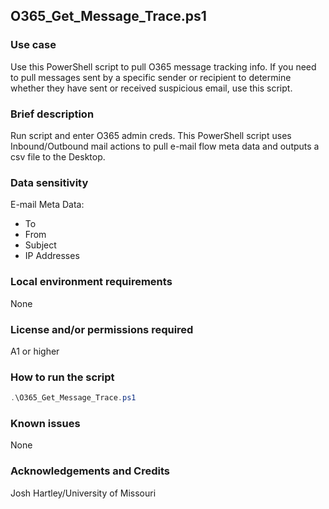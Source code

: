 ## O365_Get_Message_Trace.ps1

### Use case

Use this PowerShell script to pull O365 message tracking info.  If you need to pull messages sent by a specific sender or recipient to determine whether they have sent or received suspicious email, use this script.

### Brief description

Run script and enter O365 admin creds. This PowerShell script uses Inbound/Outbound mail actions to pull e-mail flow meta data and outputs a csv file to the Desktop. 

### Data sensitivity
E-mail Meta Data: 
- To
- From
- Subject
- IP Addresses

### Local environment requirements
None

### License and/or permissions required

A1 or higher

### How to run the script
```` powershell
.\O365_Get_Message_Trace.ps1
````

### Known issues
None

### Acknowledgements and Credits
Josh Hartley/University of Missouri
